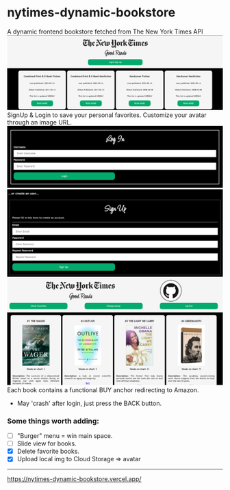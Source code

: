 # nytimes-dynamic-bookstore
A dynamic frontend bookstore fetched from The New York Times API
![NYT Logo](https://github.com/ZManak/nytimes-dynamic-bookstore/blob/main/assets/screenshots/main.png?raw=true)
SignUp & Login to save your personal favorites. Customize your avatar through an image URL.
![login](https://github.com/ZManak/nytimes-dynamic-bookstore/blob/main/assets/screenshots/login.png?raw=true)
![signup](https://github.com/ZManak/nytimes-dynamic-bookstore/blob/main/assets/screenshots/signup.png?raw=true)
![user](https://github.com/ZManak/nytimes-dynamic-bookstore/blob/main/assets/screenshots/user.png?raw=true)
Each book contains a functional BUY anchor redirecting to Amazon.

- May 'crash' after login, just press the BACK button.
### Some things worth adding:
- [ ] "Burger" menu = win main space.
- [ ] Slide view for books.
- [x] Delete favorite books.
- [x] Upload local img to Cloud Storage => avatar
--------
https://nytimes-dynamic-bookstore.vercel.app/

